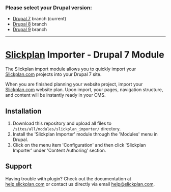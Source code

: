 ### Please select your Drupal version:
- [Drupal 7](https://github.com/slickplan/drupal-slickplan-importer/tree/drupal7) branch (current)
- [Drupal 8](https://github.com/slickplan/drupal-slickplan-importer/tree/drupal8) branch
- [Drupal 9](https://github.com/slickplan/drupal-slickplan-importer/tree/drupal9) branch

---

# [Slickplan](https://slickplan.com) Importer - Drupal 7 Module

The Slickplan import module allows you to quickly import your [Slickplan.com](https://slickplan.com) projects into your Drupal 7 site.

When you are finished planning your website project, import your [Slickplan.com](https://slickplan.com) website plan. Upon import, your pages, navigation structure, and content will be instantly ready in your CMS.

## Installation

1. Download this repository and upload all files to `/sites/all/modules/slickplan_importer/` directory.
2. Install the 'Slickplan Importer' module through the 'Modules' menu in Drupal.
3. Click on the menu item 'Configuration' and then click 'Slickplan Importer' under 'Content Authoring' section.

## Support

Having trouble with plugin? Check out the documentation at [help.slickplan.com](https://help.slickplan.com/) or contact us directly via email [help@slickplan.com](mailto:help@slickplan.com).